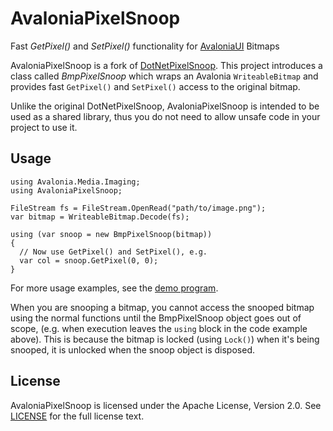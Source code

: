 # AvaloniaPixelSnoop
Fast *GetPixel()* and *SetPixel()* functionality for [AvaloniaUI](https://github.com/AvaloniaUI/Avalonia) Bitmaps

AvaloniaPixelSnoop is a fork of [DotNetPixelSnoop](https://github.com/kgodden/DotNetPixelSnoop).  This project introduces a class called *BmpPixelSnoop* which wraps an Avalonia `WriteableBitmap` and provides fast `GetPixel()` and `SetPixel()` access to the original bitmap.

Unlike the original DotNetPixelSnoop, AvaloniaPixelSnoop is intended to be used as a shared library, thus you do not need to allow unsafe code in your project to use it.

## Usage
```
using Avalonia.Media.Imaging;
using AvaloniaPixelSnoop;

FileStream fs = FileStream.OpenRead("path/to/image.png");
var bitmap = WriteableBitmap.Decode(fs);

using (var snoop = new BmpPixelSnoop(bitmap))
{
  // Now use GetPixel() and SetPixel(), e.g.
  var col = snoop.GetPixel(0, 0);
}
```
For more usage examples, see the [demo program](AvaloniaPixelSnoop.Test/Program.cs).

When you are snooping a bitmap, you cannot access the snooped bitmap using the normal functions until the BmpPixelSnoop object goes out of scope, (e.g. when execution leaves the `using` block in the code example above). This is because the bitmap is locked (using `Lock()`) when it's being snooped, it is unlocked when the snoop object is disposed.

## License

AvaloniaPixelSnoop is licensed under the Apache License, Version 2.0. See [LICENSE](LICENSE) for the full license text.

